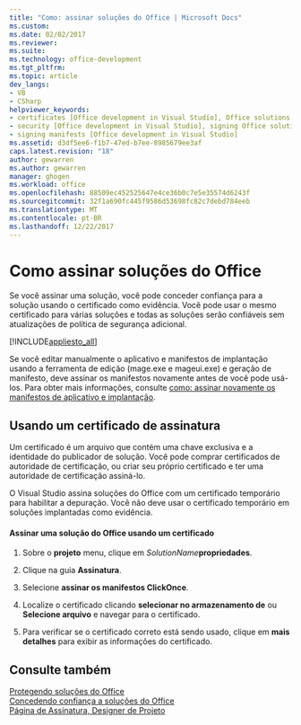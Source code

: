 ```yaml
---
title: "Como: assinar soluções do Office | Microsoft Docs"
ms.custom: 
ms.date: 02/02/2017
ms.reviewer: 
ms.suite: 
ms.technology: office-development
ms.tgt_pltfrm: 
ms.topic: article
dev_langs:
- VB
- CSharp
helpviewer_keywords:
- certificates [Office development in Visual Studio], Office solutions
- security [Office development in Visual Studio], signing Office solutions
- signing manifests [Office development in Visual Studio]
ms.assetid: d3df5ee6-f1b7-47ed-b7ee-8985679ee3af
caps.latest.revision: "18"
author: gewarren
ms.author: gewarren
manager: ghogen
ms.workload: office
ms.openlocfilehash: 88509ec452525647e4ce36b0c7e5e35574d6243f
ms.sourcegitcommit: 32f1a690fc445f9586d53698fc82c7debd784eeb
ms.translationtype: MT
ms.contentlocale: pt-BR
ms.lasthandoff: 12/22/2017
---
```

# <a name="how-to-sign-office-solutions"></a>Como assinar soluções do Office
  Se você assinar uma solução, você pode conceder confiança para a solução usando o certificado como evidência. Você pode usar o mesmo certificado para várias soluções e todas as soluções serão confiáveis sem atualizações de política de segurança adicional.  
  
 [!INCLUDE[appliesto_all](../vsto/includes/appliesto-all-md.md)]  
  
 Se você editar manualmente o aplicativo e manifestos de implantação usando a ferramenta de edição (mage.exe e mageui.exe) e geração de manifesto, deve assinar os manifestos novamente antes de você pode usá-los. Para obter mais informações, consulte [como: assinar novamente os manifestos de aplicativo e implantação](/visualstudio/deployment/how-to-re-sign-application-and-deployment-manifests).  
  
## <a name="signing-by-using-a-certificate"></a>Usando um certificado de assinatura  
 Um certificado é um arquivo que contém uma chave exclusiva e a identidade do publicador de solução. Você pode comprar certificados de autoridade de certificação, ou criar seu próprio certificado e ter uma autoridade de certificação assiná-lo.  
  
 O Visual Studio assina soluções do Office com um certificado temporário para habilitar a depuração. Você não deve usar o certificado temporário em soluções implantadas como evidência.  
  
#### <a name="to-sign-an-office-solution-by-using-a-certificate"></a>Assinar uma solução do Office usando um certificado  
  
1.  Sobre o **projeto** menu, clique em *SolutionName***propriedades**.  
  
2.  Clique na guia **Assinatura**.  
  
3.  Selecione **assinar os manifestos ClickOnce**.  
  
4.  Localize o certificado clicando **selecionar no armazenamento de** ou **Selecione arquivo** e navegar para o certificado.  
  
5.  Para verificar se o certificado correto está sendo usado, clique em **mais detalhes** para exibir as informações do certificado.  
  
## <a name="see-also"></a>Consulte também  
 [Protegendo soluções do Office](../vsto/securing-office-solutions.md)   
 [Concedendo confiança a soluções do Office](../vsto/granting-trust-to-office-solutions.md)   
 [Página de Assinatura, Designer de Projeto](/visualstudio/ide/reference/signing-page-project-designer)  
  
  